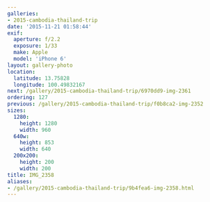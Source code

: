 ```yaml
---
galleries:
- 2015-cambodia-thailand-trip
date: '2015-11-21 01:58:44'
exif:
  aperture: f/2.2
  exposure: 1/33
  make: Apple
  model: 'iPhone 6'
layout: gallery-photo
location:
  latitude: 13.75828
  longitude: 100.49832167
next: /gallery/2015-cambodia-thailand-trip/6970dd9-img-2361
ordering: 127
previous: /gallery/2015-cambodia-thailand-trip/f0b8ca2-img-2352
sizes:
  1280:
    height: 1280
    width: 960
  640w:
    height: 853
    width: 640
  200x200:
    height: 200
    width: 200
title: IMG_2358
aliases:
- /gallery/2015-cambodia-thailand-trip/9b4fea6-img-2358.html
---
```

